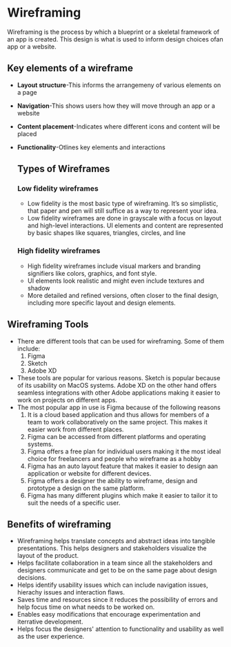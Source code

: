 # Wireframing
Wireframing is the process by which a blueprint or a skeletal framework of an app is created. This design is what is used to inform design choices ofan app or a website.

## Key elements of a wireframe
- **Layout structure**-This informs the arrangemeny of various elements on a page
- **Navigation**-This shows users how they will move through an app or a website
- **Content placement**-Indicates where different icons and content will be placed
- **Functionality**-Otlines key elements and interactions

  ## Types of Wireframes
  ### Low fidelity wireframes
  - Low fidelity is the most basic type of wireframing. It’s so simplistic, that paper and pen will still suffice as a way to represent your idea.
  - Low fidelity wireframes are done in grayscale with a focus on layout and high-level interactions. UI elements and content are represented by basic shapes like squares, triangles, circles, and line
  ### High fidelity wireframes
  - High fidelity wireframes include visual markers and branding signifiers like colors, graphics, and font style.
  - UI elements look realistic and might even include textures and shadow
  - More detailed and refined versions, often closer to the final design, including more specific layout and design elements.
 
## Wireframing Tools
- There are different tools that can be used for wireframing. Some of them include:
   1. Figma
   2. Sketch
   3. Adobe XD
- These tools are popular for various reasons. Sketch is popular because of its usability on MacOS systems. Adobe XD on the other hand offers seamless integrations with other Adobe applications making it easier to work on projects on different apps.
- The most popular app in use is Figma because of the following reasons
  1. It is a cloud based application and thus allows for members of a team to work collaboratively on the same project. This makes it easier work from different places.
  2. Figma can be accessed from different platforms and operating systems.
  3. Figma offers a free plan for individual users making it the most ideal choice for freelancers and people who wireframe as a hobby
  4. Figma has an auto layout feature that makes it easier to design aan application or website for different devices.
  5. Figma offers a designer the ability to wireframe, design and prototype a design on the same platform.
  6. Figma has many different plugins which make it easier to tailor it to suit the needs of a specific user.
     
## Benefits of wireframing
- Wireframing helps translate concepts and abstract ideas into tangible presentations. This helps designers and stakeholders visualize the layout of the product.
- Helps facilitate collaboration in a team since all the stakeholders and designers communicate and get to be on the same page about design decisions.
- Helps identify usability issues which can include navigation issues, hierachy issues and interaction flaws.
- Saves time and resources since it reduces the possibility of errors and help focus time on what needs to be worked on.
- Enables easy modifications that encourage experimentation and iterrative development.
- Helps focus the designers' attention to functionality and usability as well as the user experience.
